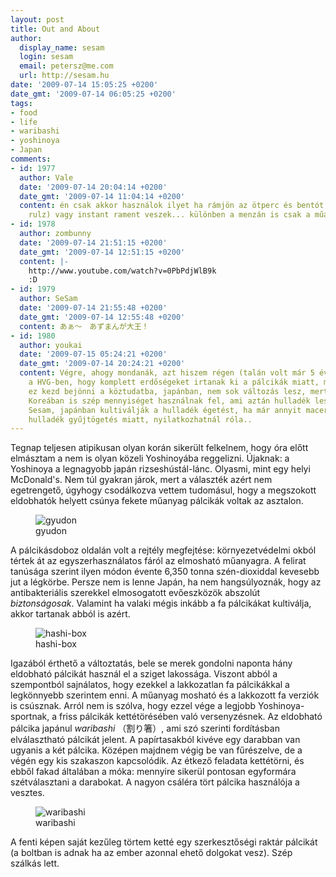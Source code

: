 ```yaml
---
layout: post
title: Out and About
author:
  display_name: sesam
  login: sesam
  email: petersz@me.com
  url: http://sesam.hu
date: '2009-07-14 15:05:25 +0200'
date_gmt: '2009-07-14 06:05:25 +0200'
tags:
- food
- life
- waribashi
- yoshinoya
- Japan
comments:
- id: 1977
  author: Vale
  date: '2009-07-14 20:04:14 +0200'
  date_gmt: '2009-07-14 11:04:14 +0200'
  content: én csak akkor használok ilyet ha rámjön az ötperc és bentót  (sankichi
    rulz) vagy instant rament veszek... különben a menzán is csak a műanyagot.
- id: 1978
  author: zombunny
  date: '2009-07-14 21:51:15 +0200'
  date_gmt: '2009-07-14 12:51:15 +0200'
  content: |-
    http://www.youtube.com/watch?v=0PbPdjWlB9k
    :D
- id: 1979
  author: SeSam
  date: '2009-07-14 21:55:48 +0200'
  date_gmt: '2009-07-14 12:55:48 +0200'
  content: あぁ〜　あずまんが大王！
- id: 1980
  author: youkai
  date: '2009-07-15 05:24:21 +0200'
  date_gmt: '2009-07-14 20:24:21 +0200'
  content: Végre, ahogy mondanák, azt hiszem régen (talán volt már 5 éve is) olvastam
    a HVG-ben, hogy komplett erdőségeket irtanak ki a pálcikák miatt, mondjuk , hogy
    ez kezd bejönni a köztudatba, japánban, nem sok változás lesz, mert Kínában és
    Koreában is szép mennyiséget használnak fel, ami aztán hulladék lesz. Amúgy tényleg
    Sesam, japánban kultiválják a hulladék égetést, ha már annyit maceráltak a szelektív
    hulladék gyűjtögetés miatt, nyilatkozhatnál róla..
---
```


Tegnap teljesen atipikusan olyan korán sikerült felkelnem, hogy óra előtt elmásztam a nem is olyan közeli Yoshinoyába reggelizni. Újaknak: a Yoshinoya a legnagyobb japán rizseshústál-lánc. Olyasmi, mint egy helyi McDonald's. Nem túl gyakran járok, mert a választék azért nem egetrengető, úgyhogy csodálkozva vettem tudomásul, hogy a megszokott eldobhatók helyett csúnya fekete műanyag pálcikák voltak az asztalon.

<figure>
  <img src="http://img.skitch.com/20090714-ci4m7qcdcurfwd6tj8ca9b35st.jpg" alt="gyudon">
  <figcaption>gyudon</figcaption>
</figure>

A pálcikásdoboz oldalán volt a rejtély megfejtése: környezetvédelmi okból tértek át az egyszerhasználatos fáról az elmosható műanyagra. A felirat tanúsága szerint ilyen módon évente 6,350 tonna szén-dioxiddal kevesebb jut a légkörbe. Persze nem is lenne Japán, ha nem hangsúlyoznák, hogy az antibakteriális szerekkel elmosogatott evőeszközök abszolút _biztonságosak_. Valamint ha valaki mégis inkább a fa pálcikákat kultiválja, akkor tartanak abból is azért.

<figure>
  <img src="http://img.skitch.com/20090714-1nidcaxc37ci2nfkwidfgg5m74.jpg" alt="hashi-box">
  <figcaption>hashi-box</figcaption>
</figure>

Igazából érthető a változtatás, bele se merek gondolni naponta hány eldobható pálcikát használ el a sziget lakossága. Viszont abból a szempontból sajnálatos, hogy ezekkel a lakkozatlan fa pálcikákkal a legkönnyebb szerintem enni. A műanyag mosható és a lakkozott fa verziók is csúsznak. Arról nem is szólva, hogy ezzel vége a legjobb Yoshinoya-sportnak, a friss pálcikák kettétörésében való versenyzésnek. Az eldobható pálcika japánul _waribashi_ （割り箸）, ami szó szerinti fordításban elválasztható pálcikát jelent. A papírtasakból kivéve egy darabban van ugyanis a két pálcika. Középen majdnem végig be van fűrészelve, de a végén egy kis szakaszon kapcsolódik. Az étkező feladata kettétörni, és ebből fakad általában a móka: mennyire sikerül pontosan egyformára szétválasztani a darabokat. A nagyon csáléra tört pálcika használója a vesztes.

<figure>
  <img src="http://img.skitch.com/20090714-jyix3jwqa3d5rb25ne1ay5pyq1.jpg" alt="waribashi">
  <figcaption>waribashi</figcaption>
</figure>

A fenti képen saját kezűleg törtem ketté egy szerkesztőségi raktár pálcikát (a boltban is adnak ha az ember azonnal ehető dolgokat vesz). Szép szálkás lett.
